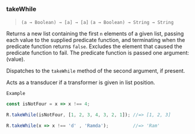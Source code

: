### takeWhile

> ```(a → Boolean) → [a] → [a]```
> ```(a → Boolean) → String → String```

Returns a new list containing the first `n` elements of a given list, passing each value to the supplied predicate function, and terminating when the predicate function returns `false`. Excludes the element that caused the predicate function to fail. The predicate function is passed one argument: (value).

Dispatches to the `takeWhile` method of the second argument, if present.

Acts as a transducer if a transformer is given in list position.

`Example`

```js
const isNotFour = x => x !== 4;

R.takeWhile(isNotFour, [1, 2, 3, 4, 3, 2, 1]); //=> [1, 2, 3]

R.takeWhile(x => x !== 'd' , 'Ramda');         //=> 'Ram'
```
